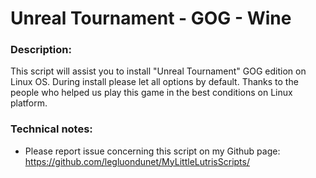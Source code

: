 # Unreal Tournament - GOG - Wine

### Description:
This script will assist you to install "Unreal Tournament" GOG edition on Linux OS.
During install please let all options by default.
Thanks to the people who helped us play this game in the best conditions on Linux platform.

### Technical notes:
- Please report issue concerning this script on my Github page:
https://github.com/legluondunet/MyLittleLutrisScripts/
